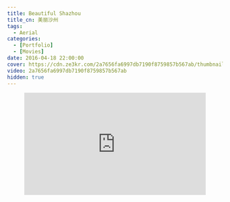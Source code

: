 ```yaml
---
title: Beautiful Shazhou
title_cn: 美丽沙州
tags:
  - Aerial
categories:
  - [Portfolio]
  - [Movies]
date: 2016-04-18 22:00:00
cover: https://cdn.ze3kr.com/2a7656fa6997db7190f8759857b567ab/thumbnails/thumbnail.jpg?time=2m56s
video: 2a7656fa6997db7190f8759857b567ab
hidden: true
---
```


<figure>
  <div style="position: relative; padding-top: 56.25%;"><iframe src="https://cdn.ze3kr.com/iframe/2a7656fa6997db7190f8759857b567ab?poster=https%3A%2F%2Fcdn.ze3kr.com%2F2a7656fa6997db7190f8759857b567ab%2Fthumbnails%2Fthumbnail.jpg%3Ftime%3D2m56s%26height%3D600" style="border: none; position: absolute; top: 0; left: 0; height: 100%; width: 100%;" allow="accelerometer; gyroscope; autoplay; encrypted-media; picture-in-picture;" allowfullscreen="true"></iframe></div>
</figure>
